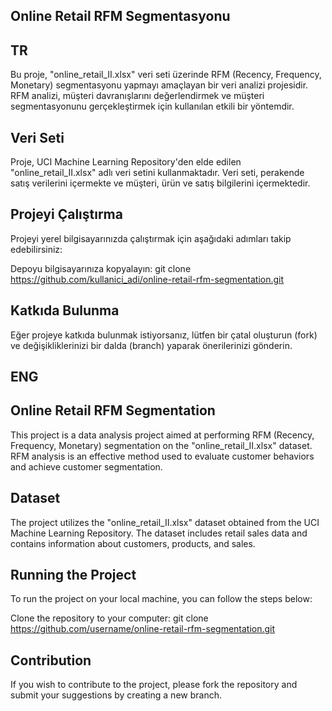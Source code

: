## Online Retail RFM Segmentasyonu

## TR

Bu proje, "online_retail_II.xlsx" veri seti üzerinde RFM (Recency, Frequency, Monetary) segmentasyonu yapmayı amaçlayan bir veri analizi projesidir. RFM analizi, müşteri davranışlarını değerlendirmek ve müşteri segmentasyonunu gerçekleştirmek için kullanılan etkili bir yöntemdir.

## Veri Seti
Proje, UCI Machine Learning Repository'den elde edilen "online_retail_II.xlsx" adlı veri setini kullanmaktadır. Veri seti, perakende satış verilerini içermekte ve müşteri, ürün ve satış bilgilerini içermektedir.

## Projeyi Çalıştırma
Projeyi yerel bilgisayarınızda çalıştırmak için aşağıdaki adımları takip edebilirsiniz:

Depoyu bilgisayarınıza kopyalayın: git clone https://github.com/kullanici_adi/online-retail-rfm-segmentation.git

## Katkıda Bulunma
Eğer projeye katkıda bulunmak istiyorsanız, lütfen bir çatal oluşturun (fork) ve değişikliklerinizi bir dalda (branch) yaparak önerilerinizi gönderin.


## ENG

## Online Retail RFM Segmentation
This project is a data analysis project aimed at performing RFM (Recency, Frequency, Monetary) segmentation on the "online_retail_II.xlsx" dataset. RFM analysis is an effective method used to evaluate customer behaviors and achieve customer segmentation.

## Dataset
The project utilizes the "online_retail_II.xlsx" dataset obtained from the UCI Machine Learning Repository. The dataset includes retail sales data and contains information about customers, products, and sales.

## Running the Project
To run the project on your local machine, you can follow the steps below:

Clone the repository to your computer: git clone https://github.com/username/online-retail-rfm-segmentation.git

## Contribution
If you wish to contribute to the project, please fork the repository and submit your suggestions by creating a new branch.
